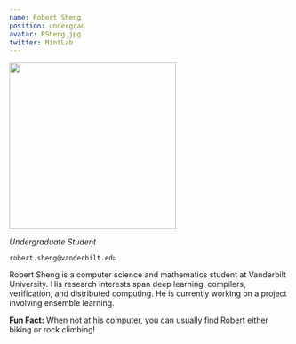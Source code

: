 ```yaml
---
name: Robert Sheng
position: undergrad
avatar: RSheng.jpg
twitter: MintLab
---
```


<img width="300" src="{{site.baseurl}}/images/people/{{page.avatar}}" data-action="zoom">

_Undergraduate Student_<br>

<i class="fa fa-envelope-o"></i> `robert.sheng@vanderbilt.edu`

Robert Sheng is a computer science and mathematics student at Vanderbilt University. His research interests span deep learning, compilers, verification, and distributed computing. He is currently working on a project involving ensemble learning.

**Fun Fact:** When not at his computer, you can usually find Robert either biking or rock climbing!
